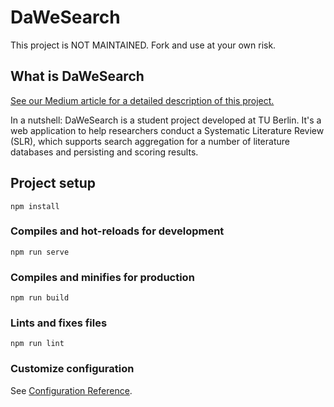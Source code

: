 # DaWeSearch
This project is NOT MAINTAINED.
Fork and use at your own risk.

## What is DaWeSearch
[See our Medium article for a detailed description of this project.](https://medium.com/@mshokry3010/dawesearch-a-systematic-literature-review-tool-77d165b9314b)

In a nutshell: DaWeSearch is a student project developed at TU Berlin. It's a web application to help researchers conduct a Systematic Literature Review (SLR), which supports search aggregation for a number of literature databases and persisting and scoring results.

## Project setup
```
npm install
```

### Compiles and hot-reloads for development
```
npm run serve
```

### Compiles and minifies for production
```
npm run build
```

### Lints and fixes files
```
npm run lint
```

### Customize configuration
See [Configuration Reference](https://cli.vuejs.org/config/).
